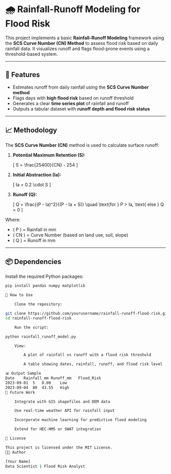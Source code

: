 # 🌧️ Rainfall-Runoff Modeling for Flood Risk

This project implements a basic **Rainfall-Runoff Modeling** framework using the **SCS Curve Number (CN) Method** to assess flood risk based on daily rainfall data. It visualizes runoff and flags flood-prone events using a threshold-based system.

---

## 🧰 Features

- Estimates runoff from daily rainfall using the **SCS Curve Number method**
- Flags days with **high flood risk** based on runoff threshold
- Generates a clear **time series plot** of rainfall and runoff
- Outputs a tabular dataset with **runoff depth and flood risk status**

---

## 📈 Methodology

The **SCS Curve Number (CN)** method is used to calculate surface runoff:

1. **Potential Maximum Retention (S):**

   \[
   S = \frac{25400}{CN} - 254
   \]

2. **Initial Abstraction (Ia):**

   \[
   Ia = 0.2 \cdot S
   \]

3. **Runoff (Q):**

   \[
   Q = \frac{(P - Ia)^2}{(P - Ia + S)} \quad \text{for } P > Ia, \text{ else } Q = 0
   \]

Where:
- \( P \) = Rainfall in mm
- \( CN \) = Curve Number (based on land use, soil, slope)
- \( Q \) = Runoff in mm

---

## 📦 Dependencies

Install the required Python packages:

```bash
pip install pandas numpy matplotlib

🚀 How to Use

    Clone the repository:

git clone https://github.com/yourusername/rainfall-runoff-flood-risk.git
cd rainfall-runoff-flood-risk

    Run the script:

python rainfall_runoff_model.py

    View:

        A plot of rainfall vs runoff with a flood risk threshold

        A table showing dates, rainfall, runoff, and flood risk level

📊 Output Sample
Date	Rainfall_mm	Runoff_mm	Flood_Risk
2023-09-01	5	0.00	Low
2023-09-04	80	43.55	High
🔬 Future Work

    Integrate with GIS shapefiles and DEM data

    Use real-time weather API for rainfall input

    Incorporate machine learning for predictive flood modeling

    Extend for HEC-HMS or SWAT integration

📜 License

This project is licensed under the MIT License.
👨‍💻 Author

[Your Name]
Data Scientist | Flood Risk Analyst
